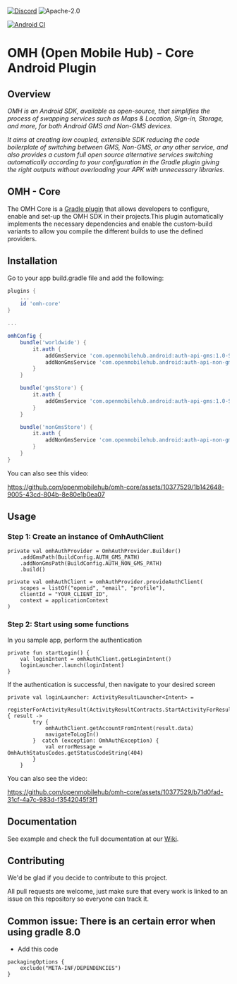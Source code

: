 [![Discord](https://img.shields.io/discord/1115727214827278446)](https://discord.gg/X8QB9DJXX6)
![Apache-2.0](https://img.shields.io/badge/license-Apache-blue)

<!--
// TODO - enable when the repo gets released and is public
![GitHub contributors](https://img.shields.io/github/contributors/openmobilehub/omh-core)
-->

[![Android CI](https://github.com/openmobilehub/omh-core/actions/workflows/android_pr.yml/badge.svg)](https://github.com/openmobilehub/omh-core/actions/workflows/android_pr.yml)

# OMH (Open Mobile Hub) - Core Android Plugin

## Overview

_OMH is an Android SDK, available as open-source, that simplifies the process of swapping services such as Maps & Location, Sign-in, Storage, and more, for both Android GMS and Non-GMS devices._

_It aims at creating low coupled, extensible SDK reducing the code boilerplate of switching between GMS, Non-GMS, or any other service, and also provides a custom full open source alternative services switching automatically according to your configuration in the Gradle plugin giving the right outputs without overloading your APK with unnecessary libraries._

## OMH - Core

The OMH Core is a [Gradle plugin](https://docs.gradle.org/current/userguide/plugins.html) that allows developers to configure, enable and set-up the OMH SDK in their projects.This plugin automatically implements the necessary dependencies and enable the custom-build variants to allow you compile the different builds to use the defined providers.

## Installation

Go to your app build.gradle file and add the following:

```groovy
plugins {
    ...
    id 'omh-core'
}

...

omhConfig {
    bundle('worldwide') {
        it.auth {
            addGmsService 'com.openmobilehub.android:auth-api-gms:1.0-SNAPSHOT'
            addNonGmsService 'com.openmobilehub.android:auth-api-non-gms:1.0-SNAPSHOT'
        }
    }

    bundle('gmsStore') {
        it.auth {
            addGmsService 'com.openmobilehub.android:auth-api-gms:1.0-SNAPSHOT'
        }
    }

    bundle('nonGmsStore') {
        it.auth {
            addNonGmsService 'com.openmobilehub.android:auth-api-non-gms:1.0-SNAPSHOT'
        }
    }
}
```

You can also see this video:

https://github.com/openmobilehub/omh-core/assets/10377529/1b142648-9005-43cd-804b-8e80e1b0ea07

## Usage

### Step 1: Create an instance of OmhAuthClient

```
private val omhAuthProvider = OmhAuthProvider.Builder()
    .addGmsPath(BuildConfig.AUTH_GMS_PATH)
    .addNonGmsPath(BuildConfig.AUTH_NON_GMS_PATH)
    .build()
```

```
private val omhAuthClient = omhAuthProvider.provideAuthClient(
    scopes = listOf("openid", "email", "profile"),
    clientId = "YOUR_CLIENT_ID",
    context = applicationContext
)
```

### Step 2: Start using some functions

In you sample app, perform the authentication

```
private fun startLogin() {
    val loginIntent = omhAuthClient.getLoginIntent()
    loginLauncher.launch(loginIntent)
}
```

If the authentication is successful, then navigate to your desired screen

```
private val loginLauncher: ActivityResultLauncher<Intent> =
    registerForActivityResult(ActivityResultContracts.StartActivityForResult()) { result ->
        try {
            omhAuthClient.getAccountFromIntent(result.data)
            navigateToLogIn()
        }  catch (exception: OmhAuthException) {
            val errorMessage = OmhAuthStatusCodes.getStatusCodeString(404)
        }
    }
```

You can also see the video:

https://github.com/openmobilehub/omh-core/assets/10377529/b71d0fad-31cf-4a7c-983d-f3542045f3f1

## Documentation

See example and check the full documentation at our [Wiki](https://github.com/openmobilehub/omh-core/wiki).

## Contributing

We'd be glad if you decide to contribute to this project.

All pull requests are welcome, just make sure that every work is linked to an issue on this repository so everyone can track it.

## Common issue: There is an certain error when using gradle 8.0

- Add this code

```
packagingOptions {
    exclude("META-INF/DEPENDENCIES")
}
```
